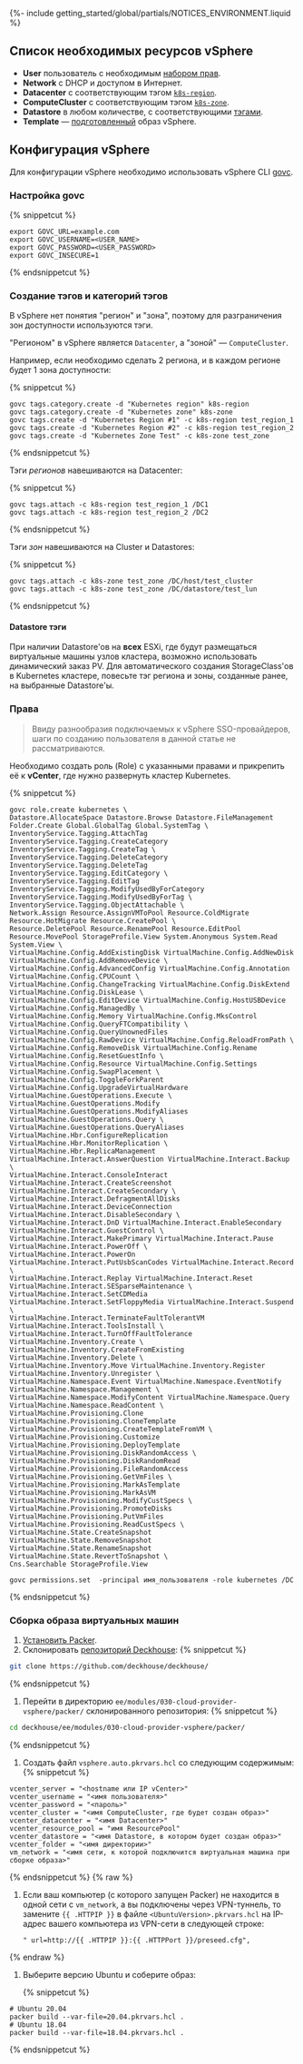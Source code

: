 {%- include getting_started/global/partials/NOTICES_ENVIRONMENT.liquid %}

## Список необходимых ресурсов vSphere

* **User** пользователь с необходимым [набором прав](#права).
* **Network** с DHCP и доступом в Интернет.
* **Datacenter** с соответствующим тэгом [`k8s-region`](#создание-тэгов-и-категорий-тэгов).
* **ComputeCluster** с соответствующим тэгом [`k8s-zone`](#создание-тэгов-и-категорий-тэгов).
* **Datastore** в любом количестве, с соответствующими [тэгами](#datastore-тэги).
* **Template** — [подготовленный](#сборка-образа-виртуальных-машин) образ vSphere.

## Конфигурация vSphere

Для конфигурации vSphere необходимо использовать vSphere CLI [govc](https://github.com/vmware/govmomi/tree/master/govc#installation).

### Настройка govc

{% snippetcut %}
```shell
export GOVC_URL=example.com
export GOVC_USERNAME=<USER_NAME>
export GOVC_PASSWORD=<USER_PASSWORD>
export GOVC_INSECURE=1
```
{% endsnippetcut %}

### Создание тэгов и категорий тэгов

В vSphere нет понятия "регион" и "зона", поэтому для разграничения зон доступности используются тэги.

"Регионом" в vSphere является `Datacenter`, а "зоной" — `ComputeCluster`.

Например, если необходимо сделать 2 региона, и в каждом регионе будет 1 зона доступности:

{% snippetcut %}
```shell
govc tags.category.create -d "Kubernetes region" k8s-region
govc tags.category.create -d "Kubernetes zone" k8s-zone
govc tags.create -d "Kubernetes Region #1" -c k8s-region test_region_1
govc tags.create -d "Kubernetes Region #2" -c k8s-region test_region_2
govc tags.create -d "Kubernetes Zone Test" -c k8s-zone test_zone
```
{% endsnippetcut %}

Тэги *регионов* навешиваются на Datacenter:

{% snippetcut %}
```shell
govc tags.attach -c k8s-region test_region_1 /DC1
govc tags.attach -c k8s-region test_region_2 /DC2
```
{% endsnippetcut %}

Тэги *зон* навешиваются на Cluster и Datastores:

{% snippetcut %}
```shell
govc tags.attach -c k8s-zone test_zone /DC/host/test_cluster
govc tags.attach -c k8s-zone test_zone /DC/datastore/test_lun
```
{% endsnippetcut %}

#### Datastore тэги

При наличии Datastore'ов на **всех** ESXi, где будут размещаться виртуальные машины узлов кластера, возможно использовать динамический заказ PV.
Для автоматического создания StorageClass'ов в Kubernetes кластере, повесьте тэг региона и зоны, созданные ранее, на выбранные Datastore'ы.

### Права

> Ввиду разнообразия подключаемых к vSphere SSO-провайдеров, шаги по созданию пользователя в данной статье не рассматриваются.

Необходимо создать роль (Role) с указанными правами и прикрепить её к **vCenter**, где нужно развернуть кластер
Kubernetes.

{% snippetcut %}
```shell
govc role.create kubernetes \
Datastore.AllocateSpace Datastore.Browse Datastore.FileManagement Folder.Create Global.GlobalTag Global.SystemTag \
InventoryService.Tagging.AttachTag InventoryService.Tagging.CreateCategory InventoryService.Tagging.CreateTag \
InventoryService.Tagging.DeleteCategory InventoryService.Tagging.DeleteTag InventoryService.Tagging.EditCategory \
InventoryService.Tagging.EditTag InventoryService.Tagging.ModifyUsedByForCategory InventoryService.Tagging.ModifyUsedByForTag \
InventoryService.Tagging.ObjectAttachable \
Network.Assign Resource.AssignVMToPool Resource.ColdMigrate Resource.HotMigrate Resource.CreatePool \
Resource.DeletePool Resource.RenamePool Resource.EditPool Resource.MovePool StorageProfile.View System.Anonymous System.Read System.View \
VirtualMachine.Config.AddExistingDisk VirtualMachine.Config.AddNewDisk VirtualMachine.Config.AddRemoveDevice \
VirtualMachine.Config.AdvancedConfig VirtualMachine.Config.Annotation VirtualMachine.Config.CPUCount \
VirtualMachine.Config.ChangeTracking VirtualMachine.Config.DiskExtend VirtualMachine.Config.DiskLease \
VirtualMachine.Config.EditDevice VirtualMachine.Config.HostUSBDevice VirtualMachine.Config.ManagedBy \
VirtualMachine.Config.Memory VirtualMachine.Config.MksControl VirtualMachine.Config.QueryFTCompatibility \
VirtualMachine.Config.QueryUnownedFiles VirtualMachine.Config.RawDevice VirtualMachine.Config.ReloadFromPath \
VirtualMachine.Config.RemoveDisk VirtualMachine.Config.Rename VirtualMachine.Config.ResetGuestInfo \
VirtualMachine.Config.Resource VirtualMachine.Config.Settings VirtualMachine.Config.SwapPlacement \
VirtualMachine.Config.ToggleForkParent VirtualMachine.Config.UpgradeVirtualHardware VirtualMachine.GuestOperations.Execute \
VirtualMachine.GuestOperations.Modify VirtualMachine.GuestOperations.ModifyAliases VirtualMachine.GuestOperations.Query \
VirtualMachine.GuestOperations.QueryAliases VirtualMachine.Hbr.ConfigureReplication VirtualMachine.Hbr.MonitorReplication \
VirtualMachine.Hbr.ReplicaManagement VirtualMachine.Interact.AnswerQuestion VirtualMachine.Interact.Backup \
VirtualMachine.Interact.ConsoleInteract VirtualMachine.Interact.CreateScreenshot VirtualMachine.Interact.CreateSecondary \
VirtualMachine.Interact.DefragmentAllDisks VirtualMachine.Interact.DeviceConnection VirtualMachine.Interact.DisableSecondary \
VirtualMachine.Interact.DnD VirtualMachine.Interact.EnableSecondary VirtualMachine.Interact.GuestControl \
VirtualMachine.Interact.MakePrimary VirtualMachine.Interact.Pause VirtualMachine.Interact.PowerOff \
VirtualMachine.Interact.PowerOn VirtualMachine.Interact.PutUsbScanCodes VirtualMachine.Interact.Record \
VirtualMachine.Interact.Replay VirtualMachine.Interact.Reset VirtualMachine.Interact.SESparseMaintenance \
VirtualMachine.Interact.SetCDMedia VirtualMachine.Interact.SetFloppyMedia VirtualMachine.Interact.Suspend \
VirtualMachine.Interact.TerminateFaultTolerantVM VirtualMachine.Interact.ToolsInstall \
VirtualMachine.Interact.TurnOffFaultTolerance VirtualMachine.Inventory.Create \
VirtualMachine.Inventory.CreateFromExisting VirtualMachine.Inventory.Delete \
VirtualMachine.Inventory.Move VirtualMachine.Inventory.Register VirtualMachine.Inventory.Unregister \
VirtualMachine.Namespace.Event VirtualMachine.Namespace.EventNotify VirtualMachine.Namespace.Management \
VirtualMachine.Namespace.ModifyContent VirtualMachine.Namespace.Query VirtualMachine.Namespace.ReadContent \
VirtualMachine.Provisioning.Clone VirtualMachine.Provisioning.CloneTemplate VirtualMachine.Provisioning.CreateTemplateFromVM \
VirtualMachine.Provisioning.Customize VirtualMachine.Provisioning.DeployTemplate VirtualMachine.Provisioning.DiskRandomAccess \
VirtualMachine.Provisioning.DiskRandomRead VirtualMachine.Provisioning.FileRandomAccess VirtualMachine.Provisioning.GetVmFiles \
VirtualMachine.Provisioning.MarkAsTemplate VirtualMachine.Provisioning.MarkAsVM VirtualMachine.Provisioning.ModifyCustSpecs \
VirtualMachine.Provisioning.PromoteDisks VirtualMachine.Provisioning.PutVmFiles VirtualMachine.Provisioning.ReadCustSpecs \
VirtualMachine.State.CreateSnapshot VirtualMachine.State.RemoveSnapshot VirtualMachine.State.RenameSnapshot VirtualMachine.State.RevertToSnapshot \
Cns.Searchable StorageProfile.View

govc permissions.set  -principal имя_пользователя -role kubernetes /DC
```
{% endsnippetcut %}

### Сборка образа виртуальных машин

1. [Установить Packer](https://learn.hashicorp.com/tutorials/packer/get-started-install-cli).
1. Склонировать [репозиторий Deckhouse](https://github.com/deckhouse/deckhouse/):
   {% snippetcut %}
```bash
git clone https://github.com/deckhouse/deckhouse/
```
   {% endsnippetcut %}

1. Перейти в директорию `ee/modules/030-cloud-provider-vsphere/packer/` склонированного репозитория:
   {% snippetcut %}
```bash
cd deckhouse/ee/modules/030-cloud-provider-vsphere/packer/
```
   {% endsnippetcut %}

1. Создать файл `vsphere.auto.pkrvars.hcl` со следующим содержимым:
   {% snippetcut %}
```hcl
vcenter_server = "<hostname или IP vCenter>"
vcenter_username = "<имя пользователя>"
vcenter_password = "<пароль>"
vcenter_cluster = "<имя ComputeCluster, где будет создан образ>"
vcenter_datacenter = "<имя Datacenter>"
vcenter_resource_pool = "имя ResourcePool"
vcenter_datastore = "<имя Datastore, в котором будет создан образ>"
vcenter_folder = "<имя директории>"
vm_network = "<имя сети, к которой подключится виртуальная машина при сборке образа>"
```
   {% endsnippetcut %}
{% raw %}
1. Если ваш компьютер (с которого запущен Packer) не находится в одной сети с `vm_network`, а вы подключены через VPN-туннель, то замените `{{ .HTTPIP }}` в файле `<UbuntuVersion>.pkrvars.hcl` на IP-адрес вашего компьютера из VPN-сети в следующей строке:

    ```hcl
    " url=http://{{ .HTTPIP }}:{{ .HTTPPort }}/preseed.cfg",
    ```
{% endraw %}

1. Выберите версию Ubuntu и соберите образ:

   {% snippetcut %}
```shell
# Ubuntu 20.04
packer build --var-file=20.04.pkrvars.hcl .
# Ubuntu 18.04
packer build --var-file=18.04.pkrvars.hcl .
```
   {% endsnippetcut %}
